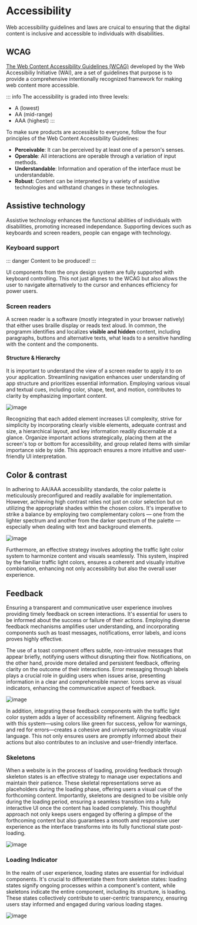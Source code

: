# Accessibility

Web accessibility guidelines and laws are cruical to ensuring that the digital content is inclusive and accessible to individuals with disabilities.

## WCAG

[The Web Content Accessibility Guidelines (WCAG)](https://www.w3.org/TR/UNDERSTANDING-WCAG20/intro.html#introduction-fourprincs-head) developed by the Web Accessibiliy Initiative (WAI), are a set of guidelines that purpose is to provide a comprehensive intentionally recognized framework for making web content more accessible.

::: info
The accessibility is graded into three levels:

- A (lowest)
- AA (mid-range)
- AAA (highest)
  :::

To make sure products are accessible to everyone, follow the four principles of the Web Content Accessibility Guidelines:

- **Perceivable**: It can be perceived by at least one of a person's senses.
- **Operable**: All interactions are operable through a variation of input methods.
- **Understandable**: Information and operation of the interface must be understandable.
- **Robust**: Content can be interpreted by a variety of assistive technologies and withstand changes in these technologies.

## Assistive technology

Assistive technology enhances the functional abilities of individuals with disabilities, promoting increased independance. Supporting devices such as keyboards and screen readers, people can engage with technology.

### Keyboard support

::: danger
Content to be produced!
:::

UI components from the onyx design system are fully supported with keyboard controlling. This not just alignes to the WCAG but also allows the user to navigate alternatively to the cursor and enhances efficiency for power users.

### Screen readers

A screen reader is a software (mostly integrated in your browser natively) that either uses braille display or reads text aloud. In common, the programm identifies and localizes **visible and hidden** content, including paragraphs, buttons and alternative texts, what leads to a sensitive handling with the content and the components.

#### Structure & Hierarchy

It is important to understand the view of a screen reader to apply it to on your application. Streamlining navigation enhances user understanding of app structure and prioritizes essential information. Employing various visual and textual cues, including color, shape, text, and motion, contributes to clarity by emphasizing important content.

![image](/assets/structure.png)

Recognizing that each added element increases UI complexity, strive for simplicity by incorporating clearly visible elements, adequate contrast and size, a hierarchical layout, and key information readily discernable at a glance. Organize important actions strategically, placing them at the screen's top or bottom for accessibility, and group related items with similar importance side by side. This approach ensures a more intuitive and user-friendly UI interpretation.

## Color & contrast

In adhering to AA/AAA accessibility standards, the color palette is meticulously preconfigured and readily available for implementation. However, achieving high contrast relies not just on color selection but on utilizing the appropriate shades within the chosen colors. It's imperative to strike a balance by employing two complementary colors — one from the lighter spectrum and another from the darker spectrum of the palette — especially when dealing with text and background elements.

![image](/assets/contrast.png)

Furthermore, an effective strategy involves adopting the traffic light color system to harmonize content and visuals seamlessly. This system, inspired by the familiar traffic light colors, ensures a coherent and visually intuitive combination, enhancing not only accessibility but also the overall user experience.

## Feedback

Ensuring a transparent and communicative user experience involves providing timely feedback on screen interactions. It's essential for users to be informed about the success or failure of their actions. Employing diverse feedback mechanisms amplifies user understanding, and incorporating components such as toast messages, notifications, error labels, and icons proves highly effective.

The use of a toast component offers subtle, non-intrusive messages that appear briefly, notifying users without disrupting their flow. Notifications, on the other hand, provide more detailed and persistent feedback, offering clarity on the outcome of their interactions.
Error messaging through labels plays a crucial role in guiding users when issues arise, presenting information in a clear and comprehensible manner. Icons serve as visual indicators, enhancing the communicative aspect of feedback.

![image](/assets/feedback.png)

In addition, integrating these feedback components with the traffic light color system adds a layer of accessibility refinement. Aligning feedback with this system—using colors like green for success, yellow for warnings, and red for errors—creates a cohesive and universally recognizable visual language. This not only ensures users are promptly informed about their actions but also contributes to an inclusive and user-friendly interface.

### Skeletons

When a website is in the process of loading, providing feedback through skeleton states is an effective strategy to manage user expectations and maintain their patience. These skeletal representations serve as placeholders during the loading phase, offering users a visual cue of the forthcoming content. Importantly, skeletons are designed to be visible only during the loading period, ensuring a seamless transition into a fully interactive UI once the content has loaded completely. This thoughtful approach not only keeps users engaged by offering a glimpse of the forthcoming content but also guarantees a smooth and responsive user experience as the interface transforms into its fully functional state post-loading.

![image](/assets/skeleton.png)

### Loading Indicator

In the realm of user experience, loading states are essential for individual components. It's crucial to differentiate them from skeleton states: loading states signify ongoing processes within a component's content, while skeletons indicate the entire component, including its structure, is loading. These states collectively contribute to user-centric transparency, ensuring users stay informed and engaged during various loading stages.

![image](/assets/loading.png)
